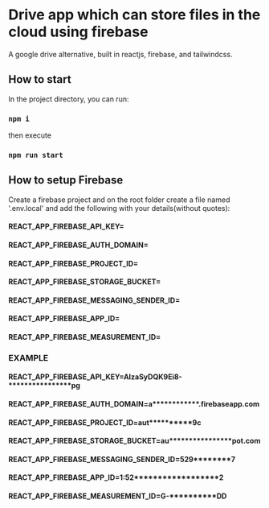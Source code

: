 # Drive app which can store files in the cloud using firebase
A google drive alternative, built in reactjs, firebase, and tailwindcss.

## How to start

In the project directory, you can run:

### `npm i`

then execute

### `npm run start`

## How to setup Firebase
Create a firebase project and on the root folder create a file named '.env.local' and add the following with your details(without quotes):

#### REACT_APP_FIREBASE_API_KEY=
#### REACT_APP_FIREBASE_AUTH_DOMAIN=
#### REACT_APP_FIREBASE_PROJECT_ID=
#### REACT_APP_FIREBASE_STORAGE_BUCKET=
#### REACT_APP_FIREBASE_MESSAGING_SENDER_ID=
#### REACT_APP_FIREBASE_APP_ID=
#### REACT_APP_FIREBASE_MEASUREMENT_ID=

### EXAMPLE
#### REACT_APP_FIREBASE_API_KEY=AIzaSyDQK9Ei8-****************pg
#### REACT_APP_FIREBASE_AUTH_DOMAIN=a************.firebaseapp.com
#### REACT_APP_FIREBASE_PROJECT_ID=aut**********9c
#### REACT_APP_FIREBASE_STORAGE_BUCKET=au****************pot.com
#### REACT_APP_FIREBASE_MESSAGING_SENDER_ID=529********7
#### REACT_APP_FIREBASE_APP_ID=1:52******************2
#### REACT_APP_FIREBASE_MEASUREMENT_ID=G-**********DD